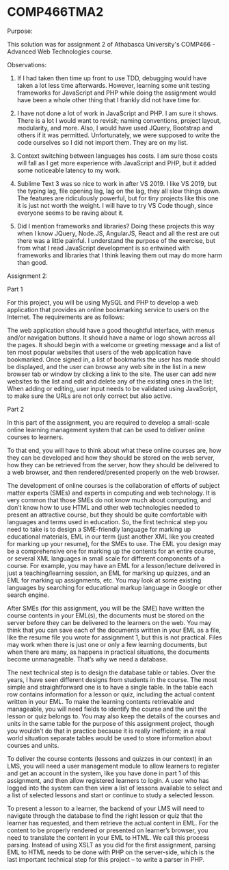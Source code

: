# COMP466TMA2

Purpose:

This solution was for assignment 2 of Athabasca University's COMP466 - Advanced Web Technologies course.

Observations:

1. If I had taken then time up front to use TDD, debugging would have taken a lot less time afterwards. However, learning some unit testing frameworks for JavaScript and PHP while doing the assignment would have been a whole other thing that I frankly did not have time for.

2. I have not done a lot of work in JavaScript and PHP. I am sure it shows. There is a lot I would want to revisit; naming conventions, project layout, modularity, and more. Also, I would have used JQuery, Bootstrap and others if it was permitted. Unfortunately, we were supposed to write the code ourselves so I did not import them. They are on my list.

3. Context switching between languages has costs. I am sure those costs will fall as I get more experience with JavaScript and PHP, but it added some noticeable latency to my work.

4. Sublime Text 3 was so nice to work in after VS 2019. I like VS 2019, but the typing lag, file opening lag, lag on the lag, they all slow things down. The features are ridiculously powerful, but for tiny projects like this one it is just not worth the weight. I will have to try VS Code though, since everyone seems to be raving about it.

5. Did I mention frameworks and libraries? Doing these projects this way when I know JQuery, Node.JS, AngularJS, React and all the rest are out there was a little painful. I understand the purpose of the exercise, but from what I read JavaScript development is so entwined with frameworks and libraries that I think leaving them out may do more harm than good.

Assignment 2:

Part 1

For this project, you will be using MySQL and PHP to develop a web application that provides an online bookmarking service to users on the Internet. The requirements are as follows:

The web application should have a good thoughtful interface, with menus and/or navigation buttons.
It should have a name or logo shown across all the pages.
It should begin with a welcome or greeting message and a list of ten most popular websites that users of the web application have bookmarked.
Once signed in, a list of bookmarks the user has made should be displayed, and the user can browse any web site in the list in a new browser tab or window by clicking a link to the site.
The user can add new websites to the list and edit and delete any of the existing ones in the list;
When adding or editing, user input needs to be validated using JavaScript, to make sure the URLs are not only correct but also active.

Part 2

In this part of the assignment, you are required to develop a small-scale online learning management system that can be used to deliver online courses to learners.

To that end, you will have to think about what these online courses are, how they can be developed and how they should be stored on the web server, how they can be retrieved from the server, how they should be delivered to a web browser, and then rendered/presented properly on the web browser.

The development of online courses is the collaboration of efforts of subject matter experts (SMEs) and experts in computing and web technology. It is very common that those SMEs do not know much about computing, and don’t know how to use HTML and other web technologies needed to present an attractive course, but they should be quite comfortable with languages and terms used in education. So, the first technical step you need to take is to design a SME-friendly language for marking up educational materials, EML in our term (just another XML like you created for marking up your resume), for the SMEs to use. The EML you design may be a comprehensive one for marking up the contents for an entire course, or several XML languages in small scale for different components of a course. For example, you may have an EML for a lesson/lecture delivered in just a teaching/learning session, an EML for marking up quizzes, and an EML for marking up assignments, etc. You may look at some existing languages by searching for educational markup language in Google or other search engine.

After SMEs (for this assignment, you will be the SME) have written the course contents in your EML(s), the documents must be stored on the server before they can be delivered to the learners on the web. You may think that you can save each of the documents written in your EML as a file, like the resume file you wrote for assignment 1, but this is not practical. Files may work when there is just one or only a few learning documents, but when there are many, as happens in practical situations, the documents become unmanageable. That’s why we need a database.

The next technical step is to design the database table or tables. Over the years, I have seen different designs from students in the course. The most simple and straightforward one is to have a single table. In the table each row contains information for a lesson or quiz, including the actual content written in your EML. To make the learning contents retrievable and manageable, you will need fields to identify the course and the unit the lesson or quiz belongs to. You may also keep the details of the courses and units in the same table for the purpose of this assignment project, though you wouldn’t do that in practice because it is really inefficient; in a real world situation separate tables would be used to store information about courses and units.

To deliver the course contents (lessons and quizzes in our context) in an LMS, you will need a user management module to allow learners to register and get an account in the system, like you have done in part 1 of this assignment, and then allow registered learners to login. A user who has logged into the system can then view a list of lessons available to select and a list of selected lessons and start or continue to study a selected lesson.

To present a lesson to a learner, the backend of your LMS will need to navigate through the database to find the right lesson or quiz that the learner has requested, and them retrieve the actual content in EML. For the content to be properly rendered or presented on learner’s browser, you need to translate the content in your EML to HTML. We call this process parsing. Instead of using XSLT as you did for the first assignment, parsing EML to HTML needs to be done with PHP on the server-side, which is the last important technical step for this project – to write a parser in PHP.
